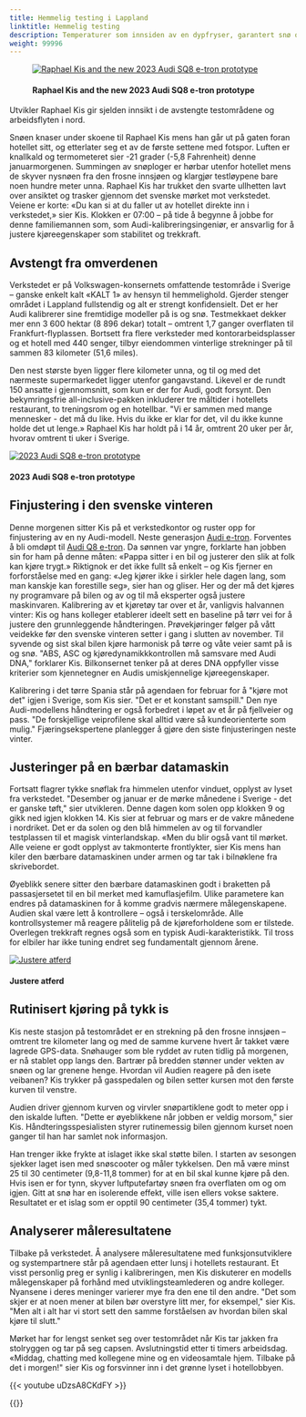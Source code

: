 ```yaml
---
title: Hemmelig testing i Lappland
linktitle: Hemmelig testing
description: Temperaturer som innsiden av en dypfryser, garantert snø og enorme isdekker - Nord-Sverige tilbyr de perfekte forholdene for Audi å tune ny generasjon Audi e-tron under ekstreme klimaforhold.
weight: 99996
---
```

<!-- markdownlint-disable MD033 -->

<figure>
    <a href="https://media.electrichasgoneaudi.net/multimedia/articles/secrettrials/secrettrials1.jpg">
        <img src="https://media.electrichasgoneaudi.net/multimedia/articles/secrettrials/secrettrials1s.jpg" class="img-fluid" alt="Raphael Kis and the new 2023 Audi SQ8 e-tron prototype" title="Raphael Kis and the new 2023 Audi SQ8 e-tron prototype">
    </a>
    <figcaption><h4>Raphael Kis and the new 2023 Audi SQ8 e-tron prototype</h4></figcaption>
</figure>

Utvikler Raphael Kis gir sjelden innsikt i de avstengte testområdene og arbeidsflyten i nord.

Snøen knaser under skoene til Raphael Kis mens han går ut på gaten foran hotellet sitt, og etterlater seg et av de første settene med fotspor. Luften er knallkald og termometeret sier -21 grader (-5,8 Fahrenheit) denne januarmorgenen. Summingen av snøploger er hørbar utenfor hotellet mens de skyver nysnøen fra den frosne innsjøen og klargjør testløypene bare noen hundre meter unna. Raphael Kis har trukket den svarte ullhetten lavt over ansiktet og trasker gjennom det svenske mørket mot verkstedet. Veiene er korte: «Du kan si at du faller ut av hotellet direkte inn i verkstedet,» sier Kis. Klokken er 07:00 – på tide å begynne å jobbe for denne familiemannen som, som Audi-kalibreringsingeniør, er ansvarlig for å justere kjøreegenskaper som stabilitet og trekkraft.

## Avstengt fra omverdenen

Verkstedet er på Volkswagen-konsernets omfattende testområde i Sverige – ganske enkelt kalt «KALT 1» av hensyn til hemmelighold. Gjerder stenger området i Lappland fullstendig og alt er strengt konfidensielt. Det er her Audi kalibrerer sine fremtidige modeller på is og snø. Testmekkaet dekker mer enn 3 600 hektar (8 896 dekar) totalt – omtrent 1,7 ganger overflaten til Frankfurt-flyplassen. Bortsett fra flere verksteder med kontorarbeidsplasser og et hotell med 440 senger, tilbyr eiendommen vinterlige strekninger på til sammen 83 kilometer (51,6 miles).

Den nest største byen ligger flere kilometer unna, og til og med det nærmeste supermarkedet ligger utenfor gangavstand. Likevel er de rundt 150 ansatte i gjennomsnitt, som kun er der for Audi, godt forsynt. Den bekymringsfrie all-inclusive-pakken inkluderer tre måltider i hotellets restaurant, to treningsrom og en hotellbar. "Vi er sammen med mange mennesker - det må du like. Hvis du ikke er klar for det, vil du ikke kunne holde det ut lenge.» Raphael Kis har holdt på i 14 år, omtrent 20 uker per år, hvorav omtrent ti uker i Sverige.

<figur>
    <a href="https://media.electrichasgoneaudi.net/multimedia/articles/secrettrials/secrettrials3.jpg">
        <img src="https://media.electrichasgoneaudi.net/multimedia/articles/secrettrials/secrettrials3s.jpg" class="img-fluid" alt="2023 Audi SQ8 e-tron prototype" title="2023 Audi SQ8 e-tron prototype">
    </a>
    <figcaption><h4>2023 Audi SQ8 e-tron prototype</h4></figcaption>
</figur>

## Finjustering i den svenske vinteren

Denne morgenen sitter Kis på et verkstedkontor og ruster opp for finjustering av en ny Audi-modell. Neste generasjon [Audi e-tron](../../models/e-tron/). Forventes å bli omdøpt til [Audi Q8 e-tron](../../models/q8-e-tron/). Da sønnen var yngre, forklarte han jobben sin for ham på denne måten: «Pappa sitter i en bil og justerer den slik at folk kan kjøre trygt.» Riktignok er det ikke fullt så enkelt – og Kis fjerner en forforståelse med en gang: «Jeg kjører ikke i sirkler hele dagen lang, som man kanskje kan forestille seg», sier han og gliser. Her og der må det kjøres ny programvare på bilen og av og til må eksperter også justere maskinvaren. Kalibrering av et kjøretøy tar over et år, vanligvis halvannen vinter: Kis og hans kolleger etablerer ideelt sett en baseline på tørr vei for å justere den grunnleggende håndteringen. Prøvekjøringer følger på vått veidekke før den svenske vinteren setter i gang i slutten av november. Til syvende og sist skal bilen kjøre harmonisk på tørre og våte veier samt på is og snø. "ABS, ASC og kjøredynamikkkontrollen må samsvare med Audi DNA," forklarer Kis. Bilkonsernet tenker på at deres DNA oppfyller visse kriterier som kjennetegner en Audis umiskjennelige kjøreegenskaper.

Kalibrering i det tørre Spania står på agendaen for februar for å "kjøre mot det" igjen i Sverige, som Kis sier. "Det er et konstant samspill." Den nye Audi-modellens håndtering er også forbedret i løpet av et år på fjellveier og pass. "De forskjellige veiprofilene skal alltid være så kundeorienterte som mulig." Fjæringsekspertene planlegger å gjøre den siste finjusteringen neste vinter.

## Justeringer på en bærbar datamaskin

Fortsatt flagrer tykke snøflak fra himmelen utenfor vinduet, opplyst av lyset fra verkstedet. "Desember og januar er de mørke månedene i Sverige - det er ganske tøft," sier utvikleren. Denne dagen kom solen opp klokken 9 og gikk ned igjen klokken 14. Kis sier at februar og mars er de vakre månedene i nordriket. Det er da solen og den blå himmelen av og til forvandler testplassen til et magisk vinterlandskap. «Men du blir også vant til mørket. Alle veiene er godt opplyst av takmonterte frontlykter, sier Kis mens han kiler den bærbare datamaskinen under armen og tar tak i bilnøklene fra skrivebordet.

Øyeblikk senere sitter den bærbare datamaskinen godt i braketten på passasjersetet til en bil merket med kamuflasjefilm. Ulike parametere kan endres på datamaskinen for å komme gradvis nærmere målegenskapene. Audien skal være lett å kontrollere – også i terskelområde. Alle kontrollsystemer må reagere pålitelig på de kjøreforholdene som er tilstede. Overlegen trekkraft regnes også som en typisk Audi-karakteristikk. Til tross for elbiler har ikke tuning endret seg fundamentalt gjennom årene.

<figur>
    <a href="https://media.electrichasgoneaudi.net/multimedia/articles/secrettrials/secrettrials2.jpg">
        <img src="https://media.electrichasgoneaudi.net/multimedia/articles/secrettrials/secrettrials2s.jpg" class="img-fluid" alt="Justere atferd" title="Justere atferd">
    </a>
    <figcaption><h4>Justere atferd</h4></figcaption>
</figur>

## Rutinisert kjøring på tykk is

Kis neste stasjon på testområdet er en strekning på den frosne innsjøen – omtrent tre kilometer lang og med de samme kurvene hvert år takket være lagrede GPS-data. Snøhauger som ble ryddet av ruten tidlig på morgenen, er nå stablet opp langs den. Bartrær på bredden stønner under vekten av snøen og lar grenene henge. Hvordan vil Audien reagere på den isete veibanen? Kis trykker på gasspedalen og bilen setter kursen mot den første kurven til venstre.

Audien driver gjennom kurven og virvler snøpartiklene godt to meter opp i den iskalde luften. "Dette er øyeblikkene når jobben er veldig morsom," sier Kis. Håndteringsspesialisten styrer rutinemessig bilen gjennom kurset noen ganger til han har samlet nok informasjon.

Han trenger ikke frykte at islaget ikke skal støtte bilen. I starten av sesongen sjekker laget isen med snøscooter og måler tykkelsen. Den må være minst 25 til 30 centimeter (9,8-11,8 tommer) for at en bil skal kunne kjøre på den. Hvis isen er for tynn, skyver luftputefartøy snøen fra overflaten om og om igjen. Gitt at snø har en isolerende effekt, ville isen ellers vokse saktere. Resultatet er et islag som er opptil 90 centimeter (35,4 tommer) tykt.

## Analyserer måleresultatene

Tilbake på verkstedet. Å analysere måleresultatene med funksjonsutviklere og systempartnere står på agendaen etter lunsj i hotellets restaurant. Et visst personlig preg er synlig i kalibreringen, men Kis diskuterer en modells målegenskaper på forhånd med utviklingsteamlederen og andre kolleger. Nyansene i deres meninger varierer mye fra den ene til den andre. "Det som skjer er at noen mener at bilen bør overstyre litt mer, for eksempel," sier Kis. "Men alt i alt har vi stort sett den samme forståelsen av hvordan bilen skal kjøre til slutt."

Mørket har for lengst senket seg over testområdet når Kis tar jakken fra stolryggen og tar på seg capsen. Avslutningstid etter ti timers arbeidsdag. «Middag, chatting med kollegene mine og en videosamtale hjem. Tilbake på det i morgen!" sier Kis og forsvinner inn i det grønne lyset i hotellobbyen.

{{< youtube uDzsA8CKdFY >}}

{{<children description="true" />}}

